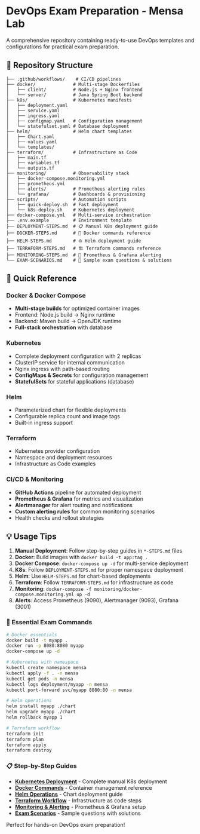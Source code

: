 # DevOps Exam Preparation - Mensa Lab

A comprehensive repository containing ready-to-use DevOps templates and configurations for practical exam preparation.

## 📁 Repository Structure

```
├── .github/workflows/    # CI/CD pipelines
├── docker/              # Multi-stage Dockerfiles
│   ├── client/          # Node.js + Nginx frontend
│   └── server/          # Java Spring Boot backend
├── k8s/                 # Kubernetes manifests
│   ├── deployment.yaml
│   ├── service.yaml
│   ├── ingress.yaml
│   ├── configmap.yaml   # Configuration management
│   └── statefulset.yaml # Database deployment
├── helm/                # Helm chart templates
│   ├── Chart.yaml
│   ├── values.yaml
│   └── templates/
├── terraform/           # Infrastructure as Code
│   ├── main.tf
│   ├── variables.tf
│   └── outputs.tf
├── monitoring/          # Observability stack
│   ├── docker-compose.monitoring.yml
│   ├── prometheus.yml
│   ├── alerts/          # Prometheus alerting rules
│   └── grafana/         # Dashboards & provisioning
├── scripts/             # Automation scripts
│   ├── quick-deploy.sh  # Fast deployment
│   └── k8s-deploy.sh    # Kubernetes deployment
├── docker-compose.yml   # Multi-service orchestration
├── .env.example         # Environment template
├── DEPLOYMENT-STEPS.md  # 📋 Manual K8s deployment guide
├── DOCKER-STEPS.md      # 🐳 Docker commands reference  
├── HELM-STEPS.md        # ⛵ Helm deployment guide
├── TERRAFORM-STEPS.md   # 🏗️ Terraform commands reference
├── MONITORING-STEPS.md  # 🚨 Prometheus & Grafana alerting
└── EXAM-SCENARIOS.md    # 🎯 Sample exam questions & solutions
```

## 🚀 Quick Reference

### Docker & Docker Compose
- **Multi-stage builds** for optimized container images
- Frontend: Node.js build → Nginx runtime
- Backend: Maven build → OpenJDK runtime
- **Full-stack orchestration** with database

### Kubernetes
- Complete deployment configuration with 2 replicas
- ClusterIP service for internal communication
- Nginx ingress with path-based routing
- **ConfigMaps & Secrets** for configuration management
- **StatefulSets** for stateful applications (database)

### Helm
- Parameterized chart for flexible deployments
- Configurable replica count and image tags
- Built-in ingress support

### Terraform
- Kubernetes provider configuration
- Namespace and deployment resources
- Infrastructure as Code examples

### CI/CD & Monitoring
- **GitHub Actions** pipeline for automated deployment
- **Prometheus & Grafana** for metrics and visualization
- **Alertmanager** for alert routing and notifications
- **Custom alerting rules** for common monitoring scenarios
- Health checks and rollout strategies

## 💡 Usage Tips

1. **Manual Deployment**: Follow step-by-step guides in `*-STEPS.md` files
2. **Docker**: Build images with `docker build -t app:tag .`
3. **Docker Compose**: `docker-compose up -d` for multi-service deployment
4. **K8s**: Follow `DEPLOYMENT-STEPS.md` for proper namespace deployment
5. **Helm**: Use `HELM-STEPS.md` for chart-based deployments
6. **Terraform**: Follow `TERRAFORM-STEPS.md` for infrastructure as code
7. **Monitoring**: `docker-compose -f monitoring/docker-compose.monitoring.yml up -d`
8. **Alerts**: Access Prometheus (9090), Alertmanager (9093), Grafana (3001)

### 🔧 Essential Exam Commands
```bash
# Docker essentials
docker build -t myapp .
docker run -p 8080:8080 myapp
docker-compose up -d

# Kubernetes with namespace
kubectl create namespace mensa
kubectl apply -f . -n mensa
kubectl get pods -n mensa
kubectl logs deployment/myapp -n mensa
kubectl port-forward svc/myapp 8080:80 -n mensa

# Helm operations
helm install myapp ./chart
helm upgrade myapp ./chart
helm rollback myapp 1

# Terraform workflow
terraform init
terraform plan
terraform apply
terraform destroy
```

### 📋 Step-by-Step Guides
- **[Kubernetes Deployment](DEPLOYMENT-STEPS.md)** - Complete manual K8s deployment
- **[Docker Commands](DOCKER-STEPS.md)** - Container management reference
- **[Helm Operations](HELM-STEPS.md)** - Chart deployment guide  
- **[Terraform Workflow](TERRAFORM-STEPS.md)** - Infrastructure as code steps
- **[Monitoring & Alerting](MONITORING-STEPS.md)** - Prometheus & Grafana setup
- **[Exam Scenarios](EXAM-SCENARIOS.md)** - Sample questions with solutions

Perfect for hands-on DevOps exam preparation!
